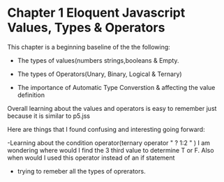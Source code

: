 # Chapter 1 Eloquent Javascript Values, Types & Operators

This chapter is a beginning baseline of the the following: 

- The types of values(numbers strings,booleans & Empty.

- The types of Operators(Unary, Binary, Logical & Ternary)

- The importance of Automatic Type Converstion & affecting the value definition

Overall learning about the values and operators is easy to remember just because it is similar to p5.jss

Here are things that I found confusing and interesting going forward:

-Learning about the condition operator(ternary operator " ? 1:2 " ) I am wondering where would I find the 3 third value to determine T or F.
Also when would I used this operator instead of an if statement 

- trying to remeber all the types of oprerators.

